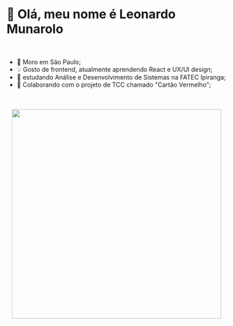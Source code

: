 # 👋 Olá, meu nome é Leonardo Munarolo

<br />
<ul>
  <li>📍 Moro em São Paulo;</li>
  <li>💡 Gosto de frontend, atualmente aprendendo React e UX/UI design;</li>
  <li>📕 estudando Análise e Desenvolvimento de Sistemas na FATEC Ipiranga;</li>
  <li>🤝 Colaborando com o projeto de TCC chamado "Cartão Vermelho";</li>
</ul>
<br />

<div align="center">
  <br>
  <img height="480px" src="https://user-images.githubusercontent.com/88509203/194447704-d8eb71fe-50b3-4c00-9bfe-5bd97253d631.gif">
</div>
